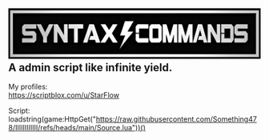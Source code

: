 ![SC](https://raw.githubusercontent.com/Something478/IIIIIIIIIIII/main/GitHub_Images/logo.jpg)  
A admin script like infinite yield.
---
My profiles:  
https://scriptblox.com/u/StarFlow
  
Script:  
loadstring(game:HttpGet("https://raw.githubusercontent.com/Something478/IIIIIIIIIIII/refs/heads/main/Source.lua"))()
